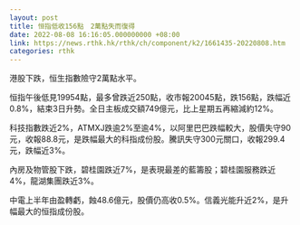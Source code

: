 ```yaml
---
layout: post
title: 恒指低收156點　2萬點失而復得
date: 2022-08-08 16:16:05.000000000 +08:00
link: https://news.rthk.hk/rthk/ch/component/k2/1661435-20220808.htm
categories: rthk
---
```


港股下跌，恒生指數險守2萬點水平。

恒指午後低見19954點，最多曾跌近250點，收市報20045點，跌156點，跌幅近0.8%，結束3日升勢。全日主板成交額749億元，比上星期五再縮減約12%。

科技指數跌近2%，ATMXJ跌逾2%至逾4%，以阿里巴巴跌幅較大，股價失守90元，收報88.8元，是跌幅最大的科指成份股。騰訊失守300元關口，收報299.4元，跌幅近3%。

內房及物管股下跌，碧桂園跌近7%，是表現最差的藍籌股；碧桂園服務跌近4%，龍湖集團跌近3%。

中電上半年由盈轉虧，蝕48.6億元，股價仍高收0.5%。信義光能升近2%，是升幅最大的恒指成份股。
